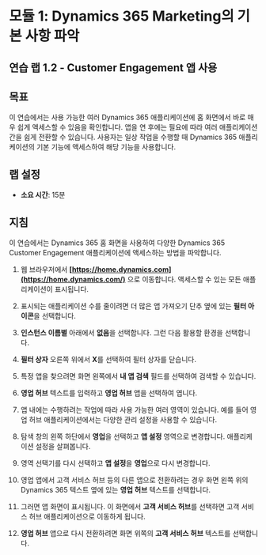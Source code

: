 ﻿---
lab:
    title: '랩 1.2: Customer Engagement 앱 사용'
    module: '모듈 1: Dynamics 365 Marketing의 기본 사항 파악'
---

모듈 1: Dynamics 365 Marketing의 기본 사항 파악
========================

## 연습 랩 1.2 - Customer Engagement 앱 사용 

## 목표

이 연습에서는 사용 가능한 여러 Dynamics 365 애플리케이션에 홈 화면에서 바로 매우 쉽게 액세스할 수 있음을 확인합니다. 앱을 연 후에는 필요에 따라 여러 애플리케이션 간을 쉽게 전환할 수 있습니다. 사용자는 일상 작업을 수행할 때 Dynamics 365 애플리케이션의 기본 기능에 액세스하여 해당 기능을 사용합니다.


## 랩 설정

  - **소요 시간**: 15분

## 지침

이 연습에서는 Dynamics 365 홈 화면을 사용하여 다양한 Dynamics 365 Customer Engagement 애플리케이션에 액세스하는 방법을 파악합니다. 

1. 웹 브라우저에서 **[https://home.dynamics.com](https://home.dynamics.com/)** 으로 이동합니다. 액세스할 수 있는 모든 애플리케이션이 표시됩니다. 

2. 표시되는 애플리케이션 수를 줄이려면 더 많은 앱 가져오기 단추 옆에 있는 **필터 아이콘**을 선택합니다. 

3. **인스턴스 이름별** 아래에서 **없음**을 선택합니다. 그런 다음 활용할 환경을 선택합니다. 

4. **필터 상자** 오른쪽 위에서 **X**를 선택하여 필터 상자를 닫습니다. 

5. 특정 앱을 찾으려면 화면 왼쪽에서 **내 앱 검색** 필드를 선택하여 검색할 수 있습니다. 

6. **영업 허브** 텍스트를 입력하고 **영업 허브** 앱을 선택하여 엽니다. 

7. 앱 내에는 수행하려는 작업에 따라 사용 가능한 여러 영역이 있습니다. 예를 들어 영업 허브 애플리케이션에서는 다양한 관리 설정을 사용할 수 있습니다. 

8. 탐색 창의 왼쪽 하단에서 **영업**을 선택하고 **앱 설정** 영역으로 변경합니다. 애플리케이션 설정을 살펴봅니다.

9. 영역 선택기를 다시 선택하고 **앱 설정**을 **영업**으로 다시 변경합니다.

10. 영업 앱에서 고객 서비스 허브 등의 다른 앱으로 전환하려는 경우 화면 왼쪽 위의 Dynamics 365 텍스트 옆에 있는 **영업 허브** 텍스트를 선택합니다. 

11. 그러면 앱 화면이 표시됩니다. 이 화면에서 **고객 서비스 허브**를 선택하면 고객 서비스 허브 애플리케이션으로 이동하게 됩니다. 

12. **영업 허브** 앱으로 다시 전환하려면 화면 위쪽의 **고객 서비스 허브** 텍스트를 선택합니다. 
